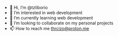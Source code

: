 - 👋 Hi, I’m @tzliborio
- 👀 I’m interested in web development
- 🌱 I’m currently learning web development
- 💞️ I’m looking to collaborate on my personal projects
- 📫 How to reach me thrcizo@proton.me

<!---
tzliborio/tzliborio is a ✨ special ✨ repository because its `README.md` (this file) appears on your GitHub profile.
You can click the Preview link to take a look at your changes.
--->
